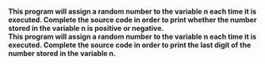 **This program will assign a random number to the variable n each time it is executed. Complete the source code in order to print whether the number stored in the variable n is positive or negative.**<br>
**This program will assign a random number to the variable n each time it is executed. Complete the source code in order to print the last digit of the number stored in the variable n.**
